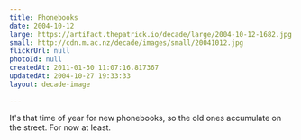 ```yaml
---
title: Phonebooks
date: 2004-10-12
large: https://artifact.thepatrick.io/decade/large/2004-10-12-1682.jpg
small: http://cdn.m.ac.nz/decade/images/small/20041012.jpg
flickrUrl: null
photoId: null
createdAt: 2011-01-30 11:07:16.817367
updatedAt: 2004-10-27 19:33:33
layout: decade-image

---
```

It's that time of year for new phonebooks, so the old ones accumulate on the street. For now at least.
